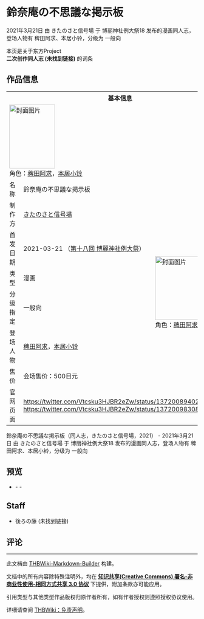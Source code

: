 # 鈴奈庵の不思議な掲示板

<!-- source html: G:\repos\THBWiki-Markdown-Builder\THBWikiMarkdown\Temp\main\9\97\ns0%3A%E9%88%B4%E5%A5%88%E5%BA%B5%E3%81%AE%E4%B8%8D%E6%80%9D%E8%AD%B0%E3%81%AA%E6%8E%B2%E7%A4%BA%E6%9D%BF.html -->

2021年3月21日 由 きたのさと信号場 于 博丽神社例大祭18 发布的漫画同人志，登场人物有 稗田阿求、本居小铃，分级为 一般向

本页是关于东方Project  
 **二次创作同人志 (未找到链接)** 的词条

## 作品信息

<table><tbody><tr><th colspan="3">基本信息</th></tr><tr><td class="cover-artwork-mobile" colspan="2"><a href="./文件-鈴奈庵の不思議な掲示板封面.jpg.md" class="image" title="封面图片"><img alt="封面图片" src="https://upload.thwiki.cc/thumb/7/77/%E9%88%B4%E5%A5%88%E5%BA%B5%E3%81%AE%E4%B8%8D%E6%80%9D%E8%AD%B0%E3%81%AA%E6%8E%B2%E7%A4%BA%E6%9D%BF%E5%B0%81%E9%9D%A2.jpg/120px-%E9%88%B4%E5%A5%88%E5%BA%B5%E3%81%AE%E4%B8%8D%E6%80%9D%E8%AD%B0%E3%81%AA%E6%8E%B2%E7%A4%BA%E6%9D%BF%E5%B0%81%E9%9D%A2.jpg" decoding="async" loading="lazy" width="120" height="168" srcset="https://upload.thwiki.cc/thumb/7/77/%E9%88%B4%E5%A5%88%E5%BA%B5%E3%81%AE%E4%B8%8D%E6%80%9D%E8%AD%B0%E3%81%AA%E6%8E%B2%E7%A4%BA%E6%9D%BF%E5%B0%81%E9%9D%A2.jpg/180px-%E9%88%B4%E5%A5%88%E5%BA%B5%E3%81%AE%E4%B8%8D%E6%80%9D%E8%AD%B0%E3%81%AA%E6%8E%B2%E7%A4%BA%E6%9D%BF%E5%B0%81%E9%9D%A2.jpg 1.5x, https://upload.thwiki.cc/thumb/7/77/%E9%88%B4%E5%A5%88%E5%BA%B5%E3%81%AE%E4%B8%8D%E6%80%9D%E8%AD%B0%E3%81%AA%E6%8E%B2%E7%A4%BA%E6%9D%BF%E5%B0%81%E9%9D%A2.jpg/240px-%E9%88%B4%E5%A5%88%E5%BA%B5%E3%81%AE%E4%B8%8D%E6%80%9D%E8%AD%B0%E3%81%AA%E6%8E%B2%E7%A4%BA%E6%9D%BF%E5%B0%81%E9%9D%A2.jpg 2x" data-file-width="1295" data-file-height="1812"></a><div class="cover-char">角色：<a href="./稗田阿求.md" title="稗田阿求">稗田阿求</a>，<a href="./本居小铃.md" title="本居小铃">本居小铃</a></div></td>
</tr><tr><td class="label">名称</td><td colspan="2"> 鈴奈庵の不思議な掲示板 </td></tr><tr><td class="label">制作方</td><td><a href="./きたのさと信号場.md" title="きたのさと信号場">きたのさと信号場</a></td><td class="cover-artwork" rowspan="6" style="min-width:168px;"><a href="./文件-鈴奈庵の不思議な掲示板封面.jpg.md" class="image" title="封面图片"><img alt="封面图片" src="https://upload.thwiki.cc/thumb/7/77/%E9%88%B4%E5%A5%88%E5%BA%B5%E3%81%AE%E4%B8%8D%E6%80%9D%E8%AD%B0%E3%81%AA%E6%8E%B2%E7%A4%BA%E6%9D%BF%E5%B0%81%E9%9D%A2.jpg/120px-%E9%88%B4%E5%A5%88%E5%BA%B5%E3%81%AE%E4%B8%8D%E6%80%9D%E8%AD%B0%E3%81%AA%E6%8E%B2%E7%A4%BA%E6%9D%BF%E5%B0%81%E9%9D%A2.jpg" decoding="async" loading="lazy" width="120" height="168" srcset="https://upload.thwiki.cc/thumb/7/77/%E9%88%B4%E5%A5%88%E5%BA%B5%E3%81%AE%E4%B8%8D%E6%80%9D%E8%AD%B0%E3%81%AA%E6%8E%B2%E7%A4%BA%E6%9D%BF%E5%B0%81%E9%9D%A2.jpg/180px-%E9%88%B4%E5%A5%88%E5%BA%B5%E3%81%AE%E4%B8%8D%E6%80%9D%E8%AD%B0%E3%81%AA%E6%8E%B2%E7%A4%BA%E6%9D%BF%E5%B0%81%E9%9D%A2.jpg 1.5x, https://upload.thwiki.cc/thumb/7/77/%E9%88%B4%E5%A5%88%E5%BA%B5%E3%81%AE%E4%B8%8D%E6%80%9D%E8%AD%B0%E3%81%AA%E6%8E%B2%E7%A4%BA%E6%9D%BF%E5%B0%81%E9%9D%A2.jpg/240px-%E9%88%B4%E5%A5%88%E5%BA%B5%E3%81%AE%E4%B8%8D%E6%80%9D%E8%AD%B0%E3%81%AA%E6%8E%B2%E7%A4%BA%E6%9D%BF%E5%B0%81%E9%9D%A2.jpg 2x" data-file-width="1295" data-file-height="1812"></a><div class="cover-char">角色：<a href="./稗田阿求.md" title="稗田阿求">稗田阿求</a>，<a href="./本居小铃.md" title="本居小铃">本居小铃</a></div></td>
</tr><tr><td class="label">首发日期</td><td>2021-03-21&#160;（<a href="/展会作品列表?e=%E5%8D%9A%E4%B8%BD%E7%A5%9E%E7%A4%BE%E4%BE%8B%E5%A4%A7%E7%A5%AD%2318">第十八回 博麗神社例大祭</a>）</td></tr><tr><td class="label">类型</td><td>漫画</td></tr><tr><td class="label">分级指定</td><td>一般向</td></tr><tr><td class="label">登场人物</td><td><a href="./稗田阿求.md" title="稗田阿求">稗田阿求</a>，<a href="./本居小铃.md" title="本居小铃">本居小铃</a></td></tr><tr><td class="label">售价</td><td>会场售价：500日元</td></tr>
<tr><td class="label">官网页面</td><td colspan="2"><a rel="nofollow" class="external free" href="https://twitter.com/Vtcsku3HJBR2eZw/status/1372008940200861697">https://twitter.com/Vtcsku3HJBR2eZw/status/1372008940200861697</a><br><a rel="nofollow" class="external free" href="https://twitter.com/Vtcsku3HJBR2eZw/status/1372009830899093509">https://twitter.com/Vtcsku3HJBR2eZw/status/1372009830899093509</a></td></tr></tbody></table>

鈴奈庵の不思議な掲示板（同人志，きたのさと信号場，2021） - 2021年3月21日 由 きたのさと信号場 于 博丽神社例大祭18 发布的漫画同人志，登场人物有 稗田阿求、本居小铃，分级为 一般向

## 预览
- [](./文件-鈴奈庵の不思議な掲示板预览图1.jpg.md)- [](./文件-鈴奈庵の不思議な掲示板预览图2.jpg.md)- [](./文件-鈴奈庵の不思議な掲示板预览图3.jpg.md)


## Staff
- 後ろの藤 (未找到链接)


## 评论




---

此文档由 [THBWiki-Markdown-Builder](https://github.com/Delsin-Yu/THBWiki-Markdown-Builder) 构建。

文档中的所有内容除特殊注明外，均在 [**知识共享(Creative Commons) 署名-非商业性使用-相同方式共享 3.0 协议**](https://creativecommons.org/licenses/by-sa/3.0/deed.zh-hans) 下提供，附加条款亦可能应用。

引用类型与其他类型作品版权归原作者所有，如有作者授权则遵照授权协议使用。

详细请查阅 [THBWiki：免责声明](https://thbwiki.cc/THBWiki:%E5%85%8D%E8%B4%A3%E5%A3%B0%E6%98%8E)。

